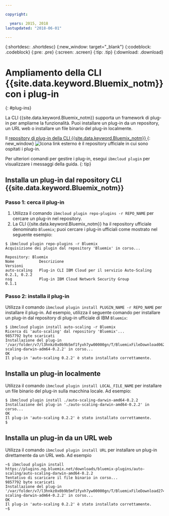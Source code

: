 ```yaml
---

copyright:

  years: 2015, 2018
lastupdated: "2018-06-01"

---
```


{:shortdesc: .shortdesc}
{:new_window: target="_blank"}
{:codeblock: .codeblock}
{:pre: .pre}
{:screen: .screen}
{:tip: .tip}
{:download: .download}

# Ampliamento della CLI {{site.data.keyword.Bluemix_notm}} con i plug-in
{: #plug-ins}

La CLI {{site.data.keyword.Bluemix_notm}} supporta un framework di plug-in per ampliarne la funzionalità. Puoi installare un plug-in da un repository, un URL web o installare un file binario del plug-in localmente.

Il [repository di plug-in della CLI {{site.data.keyword.Bluemix_notm}} ](https://tools.ng.bluemix.net){: new_window} ![Icona link esterno](../../../icons/launch-glyph.svg) è il repository ufficiale in cui sono ospitati i plug-in.

Per ulteriori comandi per gestire i plug-in, esegui `ibmcloud plugin` per visualizzare i messaggi della guida.
{: tip}

## Installa un plug-in dal repository CLI {{site.data.keyword.Bluemix_notm}}

### Passo 1: cerca il plug-in

1. Utilizza il comando `ibmcloud plugin repo-plugins -r REPO_NAME` per cercare un plug-in nel repository.
2. La CLI {{site.data.keyword.Bluemix_notm}} ha il repository ufficiale denominato `Bluemix`; puoi cercare i plug-in ufficiali come mostrato nel seguente esempio:

  ```
  $ ibmcloud plugin repo-plugins -r Bluemix
  Acquisizione dei plugin dal repository 'Bluemix' in corso...

  Repository: Bluemix
  Nome           Descrizione                                           Versioni
  auto-scaling   Plug-in CLI IBM Cloud per il servizio Auto-Scaling    0.2.1, 0.2.2
  nsg            Plug-in IBM Cloud Network Security Group              0.1.1

  ```

### Passo 2: installa il plug-in

Utilizza il comando `ibmcloud plugin install PLUGIN_NAME -r REPO_NAME` per installare il plug-in. Ad esempio, utilizza il seguente comando per installare un plug-in dal repository di plug-in ufficiale di IBM `Bluemix`:

  ```
  $ ibmcloud plugin install auto-scaling -r Bluemix
  Ricerca di 'auto-scaling' dal repository 'Bluemix'...
  9857792 byte scaricati
  Installazione del plug-in '/var/folder/v7/l3hnkz0x0b9b5mf1fyxh7yw00000gn/T/BluemixFileDownload062468676/auto-scaling-darwin-adm64-0.2.2' in corso...
  OK
  Il plug-in 'auto-scaling 0.2.2' è stato installato correttamente.
  ```

## Installa un plug-in localmente

Utilizza il comando `ibmcloud plugin install LOCAL_FILE_NAME` per installare un file binario del plug-in sulla macchina locale. Ad
esempio:

  ```
  $ ibmcloud plugin install ./auto-scaling-darwin-amd64-0.2.2
  Installazione del plug-in './auto-scaling-darwin-amd64-0.2.2' in corso...
  OK
  Il plug-in 'auto-scaling 0.2.2' è stato installato correttamente.
  $
  ```

## Installa un plug-in da un URL web

Utilizza il comando `ibmcloud plugin install URL` per installare un plug-in direttamente da un URL web. Ad esempio

  ```
  ~$ ibmcloud plugin install https://plugins.ng.bluemix.net/downloads/bluemix-plugins/auto-scaling/auto-scaling-darwin-amd64-0.2.2
  Tentativo di scaricare il file binario in corso...
  9857792 byte scaricati
  Installazione del plug-in '/var/folder/v7/l3hnkz0x0b9b5mf1fyxh7yw00000gn/T/BluemixFileDownload274645142/auto-scaling-darwin-adm64-0.2.2' in corso...
  OK
  Il plug-in 'auto-scaling 0.2.2' è stato installato correttamente.
  ~$
  ```
